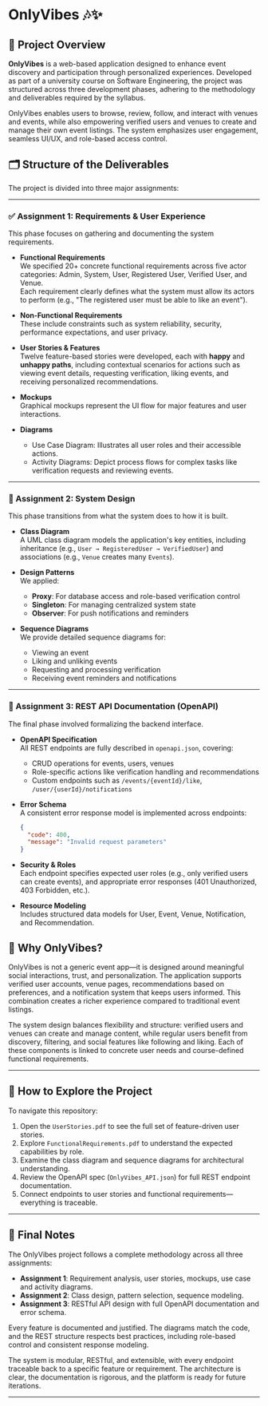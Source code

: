# OnlyVibes 🎶✨

## 📜 Project Overview

**OnlyVibes** is a web-based application designed to enhance event discovery and participation through personalized experiences. Developed as part of a university course on Software Engineering, the project was structured across three development phases, adhering to the methodology and deliverables required by the syllabus.

OnlyVibes enables users to browse, review, follow, and interact with venues and events, while also empowering verified users and venues to create and manage their own event listings. The system emphasizes user engagement, seamless UI/UX, and role-based access control.

## 🗂️ Structure of the Deliverables

The project is divided into three major assignments:

---

### ✅ Assignment 1: Requirements & User Experience

This phase focuses on gathering and documenting the system requirements.

- **Functional Requirements**  
  We specified 20+ concrete functional requirements across five actor categories: Admin, System, User, Registered User, Verified User, and Venue.  
  Each requirement clearly defines what the system must allow its actors to perform (e.g., "The registered user must be able to like an event").

- **Non-Functional Requirements**  
  These include constraints such as system reliability, security, performance expectations, and user privacy.

- **User Stories & Features**  
  Twelve feature-based stories were developed, each with **happy** and **unhappy paths**, including contextual scenarios for actions such as viewing event details, requesting verification, liking events, and receiving personalized recommendations.

- **Mockups**  
  Graphical mockups represent the UI flow for major features and user interactions.

- **Diagrams**  
  - Use Case Diagram: Illustrates all user roles and their accessible actions.  
  - Activity Diagrams: Depict process flows for complex tasks like verification requests and reviewing events.

---

### 🧩 Assignment 2: System Design

This phase transitions from what the system does to how it is built.

- **Class Diagram**  
  A UML class diagram models the application's key entities, including inheritance (e.g., `User → RegisteredUser → VerifiedUser`) and associations (e.g., `Venue` creates many `Events`).

- **Design Patterns**  
  We applied:  
  - **Proxy**: For database access and role-based verification control  
  - **Singleton**: For managing centralized system state  
  - **Observer**: For push notifications and reminders  

- **Sequence Diagrams**  
  We provide detailed sequence diagrams for:  
  - Viewing an event  
  - Liking and unliking events  
  - Requesting and processing verification  
  - Receiving event reminders and notifications  

---

### 🔧 Assignment 3: REST API Documentation (OpenAPI)

The final phase involved formalizing the backend interface.

- **OpenAPI Specification**  
  All REST endpoints are fully described in `openapi.json`, covering:  
  - CRUD operations for events, users, venues  
  - Role-specific actions like verification handling and recommendations  
  - Custom endpoints such as `/events/{eventId}/like`, `/user/{userId}/notifications`

- **Error Schema**  
  A consistent error response model is implemented across endpoints:
  ```json
  {
    "code": 400,
    "message": "Invalid request parameters"
  }
  ```
- **Security & Roles**  
  Each endpoint specifies expected user roles (e.g., only verified users can create events), and appropriate error responses (401 Unauthorized, 403 Forbidden, etc.).

- **Resource Modeling**  
Includes structured data models for User, Event, Venue, Notification, and Recommendation.

## 🌟 Why OnlyVibes?

OnlyVibes is not a generic event app—it is designed around meaningful social interactions, trust, and personalization. The application supports verified user accounts, venue pages, recommendations based on preferences, and a notification system that keeps users informed. This combination creates a richer experience compared to traditional event listings.

The system design balances flexibility and structure: verified users and venues can create and manage content, while regular users benefit from discovery, filtering, and social features like following and liking. Each of these components is linked to concrete user needs and course-defined functional requirements.

---

## 🚀 How to Explore the Project

To navigate this repository:

1. Open the `UserStories.pdf` to see the full set of feature-driven user stories.
2. Explore `FunctionalRequirements.pdf` to understand the expected capabilities by role.
3. Examine the class diagram and sequence diagrams for architectural understanding.
4. Review the OpenAPI spec (`OnlyVibes_API.json`) for full REST endpoint documentation.
5. Connect endpoints to user stories and functional requirements—everything is traceable.

---

## 🧠 Final Notes

The OnlyVibes project follows a complete methodology across all three assignments:

- **Assignment 1**: Requirement analysis, user stories, mockups, use case and activity diagrams.
- **Assignment 2**: Class design, pattern selection, sequence modeling.
- **Assignment 3**: RESTful API design with full OpenAPI documentation and error schema.     

Every feature is documented and justified. The diagrams match the code, and the REST structure respects best practices, including role-based control and consistent response modeling.


The system is modular, RESTful, and extensible, with every endpoint traceable back to a specific feature or requirement. The architecture is clear, the documentation is rigorous, and the platform is ready for future iterations.

---


